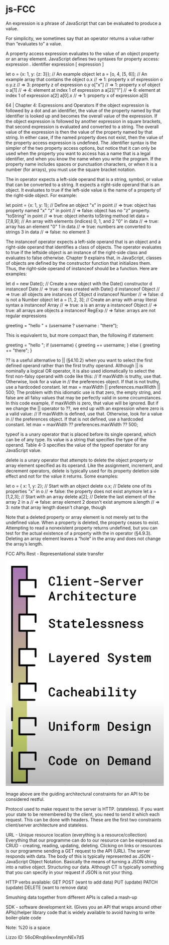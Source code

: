 # js-FCC
An expression is a phrase of JavaScript that can be evaluated
to produce a value.

For simplicity, we sometimes say that an operator returns a value
rather than “evaluates to” a value.

A property access expression evaluates to the value of an object property or an array
element. JavaScript defines two syntaxes for property access:
expression . identifier
expression [ expression ]

let o = {x: 1, y: {z: 3}}; // An example object
let a = [o, 4, [5, 6]]; // An example array that contains the object
o.x // => 1: property x of expression o
o.y.z // => 3: property z of expression o.y
o["x"] // => 1: property x of object o
a[1] // => 4: element at index 1 of expression a
a[2]["1"] // => 6: element at index 1 of expression a[2]
a[0].x // => 1: property x of expression a[0]

64 | Chapter 4: Expressions and Operators
If the object expression is followed by a dot and an identifier, the value of the property named by that
identifier is looked up and becomes the overall value of the expression. If the object expression is followed 
by another expression in square brackets, that second expression is evaluated and converted to a string. The overall
value of the expression is then the value of the property named by that string. In either case, if the named
property does not exist, then the value of the property access expression is undefined. The .identifier syntax is the
simpler of the two property access options, but notice that it can only be used when the property you want to access has
a name that is a legal identifier, and when you know the name when you write the program. If the property
name includes spaces or punctuation characters, or when it is a number (for arrays),
you must use the square bracket notation.


The in operator expects a left-side operand that is a string, symbol, or value that can
be converted to a string. It expects a right-side operand that is an object. It evaluates
to true if the left-side value is the name of a property of the right-side object. For
example:

let point = {x: 1, y: 1}; // Define an object
"x" in point // => true: object has property named "x"
"z" in point // => false: object has no "z" property.
"toString" in point // => true: object inherits toString method
let data = [7,8,9]; // An array with elements (indices) 0, 1, and 2
"0" in data // => true: array has an element "0"
1 in data // => true: numbers are converted to strings
3 in data // => false: no element 3

The instanceof operator expects a left-side operand that is an object and a right-side
operand that identifies a class of objects. The operator evaluates to true if the leftside
object is an instance of the right-side class and evaluates to false otherwise.
Chapter 9 explains that, in JavaScript, classes of objects are defined by the constructor
function that initializes them. Thus, the right-side operand of instanceof should be a
function. Here are examples:

let d = new Date(); // Create a new object with the Date() constructor
d instanceof Date // => true: d was created with Date()
d instanceof Object // => true: all objects are instances of Object
d instanceof Number // => false: d is not a Number object
let a = [1, 2, 3]; // Create an array with array literal syntax
a instanceof Array // => true: a is an array
a instanceof Object // => true: all arrays are objects
a instanceof RegExp // => false: arrays are not regular expressions 

greeting = "hello " + (username ? username : "there");

This is equivalent to, but more compact than, the following if statement:

greeting = "hello ";
if (username) {
greeting += username;
} else {
greeting += "there";
}

?? is a useful alternative to || (§4.10.2) when you want to select the first defined
operand rather than the first truthy operand. Although || is nominally a logical OR
operator, it is also used idiomatically to select the first non-falsy operand with code
like this:
// If maxWidth is truthy, use that. Otherwise, look for a value in
// the preferences object. If that is not truthy, use a hardcoded constant.
let max = maxWidth || preferences.maxWidth || 500;
The problem with this idiomatic use is that zero, the empty string, and false are all
falsy values that may be perfectly valid in some circumstances. In this code example,
if maxWidth is zero, that value will be ignored. But if we change the || operator to ??,
we end up with an expression where zero is a valid value:
// If maxWidth is defined, use that. Otherwise, look for a value in
// the preferences object. If that is not defined, use a hardcoded constant.
let max = maxWidth ?? preferences.maxWidth ?? 500;

typeof is a unary operator that is placed before its single operand, which can be of
any type. Its value is a string that specifies the type of the operand. Table 4-3 specifies
the value of the typeof operator for any JavaScript value.

delete is a unary operator that attempts to delete the object property or array element
specified as its operand. Like the assignment, increment, and decrement operators,
delete is typically used for its property deletion side effect and not for the value
it returns. Some examples:

let o = { x: 1, y: 2}; // Start with an object
delete o.x; // Delete one of its properties
"x" in o // => false: the property does not exist anymore
let a = [1,2,3]; // Start with an array
delete a[2]; // Delete the last element of the array
2 in a // => false: array element 2 doesn't exist anymore
a.length // => 3: note that array length doesn't change, though

Note that a deleted property or array element is not merely set to the undefined
value. When a property is deleted, the property ceases to exist. Attempting to read a
nonexistent property returns undefined, but you can test for the actual existence of a
property with the in operator (§4.9.3). Deleting an array element leaves a “hole” in
the array and does not change the array’s length.



FCC APIs
Rest - Representational state transfer 

![Alt text](images/Screenshot%202023-01-25%20at%2007.40.43.png)

Image above are the guiding architectural constraints for an API to be considered restful.

Protocol used to make request to the server is HTTP. (stateless).
If you want your state to be remembered by the client, you need to send it which each request. This can be done with headers.
These are the first two constraints client/server architecture and stateless. 

URL - Unique resource location (everything is a resource/collection)
Everything that our programme can do to our resource can be expressed as CRUD - creating, reading, updating, deleting.
Clicking on links or resources is our programme sending a GET request to the API (URL). The server responds with data.
The body of this is typically represented as JSON - JavaScript Object Notation. Basically the means of turning a JSON
string into a native object. Structuring our data. Although CT is typically something that you can specify in your request
if JSON is not your thing.

HTTP verbs available:
GET 
POST (want to add data)
PUT (update)
PATCH (update)
DELETE (want to remove data)

Smushing data together from different APIs is called a mash-up

SDK - software development kit. (Gives you an API that wraps around other APIs)/helper library
code that is widely available to avoid having to write boiler-plate code

Note: %20 is a space

Lizzo ID: 56oDRnqbIiwx4mymNEv7dS


